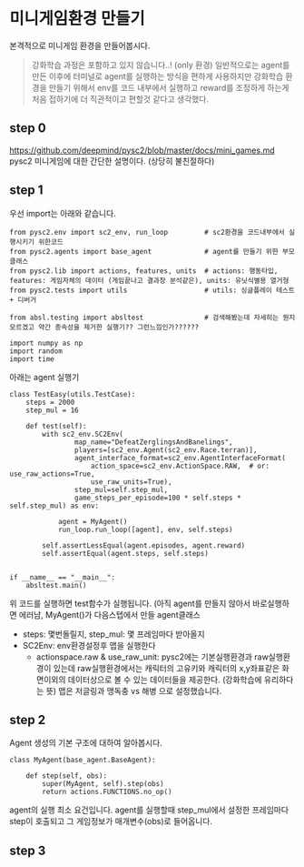 # 미니게임환경 만들기
본격적으로 미니게임 환경을 만들어봅시다.
> 강화학습 과정은 포함하고 있지 않습니다..! (only 환경)
일반적으로는 agent를 만든 이후에 터미널로 agent를 실행하는 방식을 편하게 사용하지만
강화학습 환경을 만들기 위해서 env를 코드 내부에서 실행하고 reward를 조정하게 하는게 
처음 접하기에 더 직관적이고 편할것 같다고 생각했다.

## step 0
https://github.com/deepmind/pysc2/blob/master/docs/mini_games.md
pysc2 미니게임에 대한 간단한 설명이다. (상당히 불친절하다)

## step 1
우선 import는 아래와 같습니다.
```
from pysc2.env import sc2_env, run_loop         # sc2환경을 코드내부에서 실행시키기 위한코드
from pysc2.agents import base_agent             # agent를 만들기 위한 부모클래스
from pysc2.lib import actions, features, units  # actions: 행동타입, features: 게임자체의 데이터 (게임끝나고 결과창 분석같은), units: 유닛식별용 열거형
from pysc2.tests import utils                   # utils: 싱글플레이 테스트 + 디버거

from absl.testing import absltest               # 검색해봤는데 자세히는 뭔지모르겠고 약간 종속성을 제거한 실행기?? 그런느낌인가??????

import numpy as np
import random
import time
```

아래는 agent 실행기
```
class TestEasy(utils.TestCase):
    steps = 2000
    step_mul = 16

    def test(self):
        with sc2_env.SC2Env(
                map_name="DefeatZerglingsAndBanelings",
                players=[sc2_env.Agent(sc2_env.Race.terran)],
                agent_interface_format=sc2_env.AgentInterfaceFormat(
                    action_space=sc2_env.ActionSpace.RAW,  # or: use_raw_actions=True,
                    use_raw_units=True),
                step_mul=self.step_mul,
                game_steps_per_episode=100 * self.steps * self.step_mul) as env:

            agent = MyAgent()
            run_loop.run_loop([agent], env, self.steps)

        self.assertLessEqual(agent.episodes, agent.reward)
        self.assertEqual(agent.steps, self.steps)


if __name__ == "__main__":
    absltest.main()
```
위 코드를 실행하면 test함수가 실행됩니다. (아직 agent를 만들지 않아서 바로실행하면 에러남, MyAgent()가 다음스텝에서 만들 agent클래스
- steps: 몇번돌릴지, step_mul: 몇 프레임마다 받아올지
- SC2Env: env환경설정후 맵을 실행한다
  - actionspace.raw & use_raw_unit: pysc2에는 기본실행환경과 raw실행환경이 있는데 raw실행환경에서는 캐릭터의 고유키와 캐릭터의 x,y좌표같은 화면이외의 데이터상으로 볼 수 있는 데이터들을 제공한다. (강화학습에 유리하다는 뜻)
맵은 저글링과 맹독충 vs 해병 으로 설정했습니다.

## step 2
Agent 생성의 기본 구조에 대하여 알아봅시다.
```
class MyAgent(base_agent.BaseAgent):
    
    def step(self, obs):
        super(MyAgent, self).step(obs)
        return actions.FUNCTIONS.no_op()
```
agent의 실행 최소 요건입니다. agent를 실행할때 step_mul에서 설정한 프레임마다 step이 호출되고 그 게임정보가 매개변수(obs)로 들어옵니다.

## step 3




